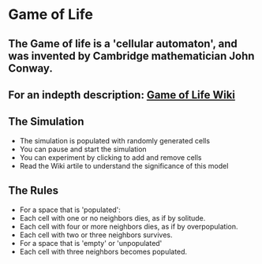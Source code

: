 # Game of Life

## The Game of life is a 'cellular automaton', and was invented by Cambridge mathematician John Conway.

## For an indepth description: [Game of Life Wiki](https://en.wikipedia.org/wiki/Conway%27s_Game_of_Life) 

## The Simulation
* The simulation is populated with randomly generated cells
* You can pause and start the simulation
* You can experiment by clicking to add and remove cells 
* Read the Wiki artile to understand the significance of this model
 
## The Rules
* For a space that is 'populated':
* Each cell with one or no neighbors dies, as if by solitude.
* Each cell with four or more neighbors dies, as if by overpopulation.
* Each cell with two or three neighbors survives.
* For a space that is 'empty' or 'unpopulated'
* Each cell with three neighbors becomes populated.
